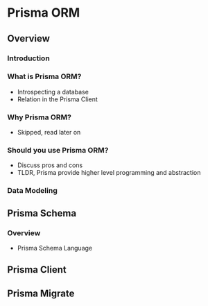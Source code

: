 # Prisma ORM

## Overview

### Introduction

### What is Prisma ORM?

- Introspecting a database
- Relation in the Prisma Client

### Why Prisma ORM?

- Skipped, read later on

### Should you use Prisma ORM? 

- Discuss pros and cons
- TLDR, Prisma provide higher level programming and abstraction

### Data Modeling

## Prisma Schema

### Overview

- Prisma Schema Language

## Prisma Client

## Prisma Migrate








